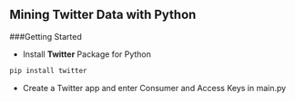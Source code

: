 Mining Twitter Data with Python
-------------------------------------
###Getting Started
* Install **Twitter** Package for Python
```python
pip install twitter
```

* Create a Twitter app and enter Consumer and Access Keys in main.py
